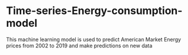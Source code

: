# Time-series-Energy-consumption-model
This machine learning model is used to predict American Market Energy prices from 2002 to 2019 and make predictions on new data
